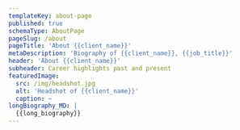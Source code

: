 ```yaml
---
templateKey: about-page
published: true
schemaType: AboutPage
pageSlug: /about
pageTitle: 'About {{client_name}}'
metaDescription: 'Biography of {{client_name}}, {{job_title}}'
header: 'About {{client_name}}'
subheader: Career highlights past and present
featuredImage:
  src: /img/headshot.jpg
  alt: 'Headshot of {{client_name}}'
  caption: ~
longBiography_MD: |
  {{long_biography}}
---
```

